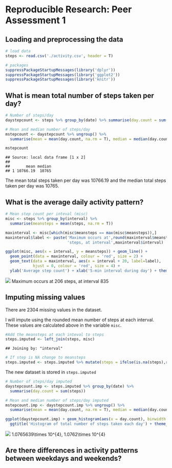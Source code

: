 # Reproducible Research: Peer Assessment 1


## Loading and preprocessing the data

```r
# load data
steps <- read.csv('./activity.csv', header = T)

# packages
suppressPackageStartupMessages(library('dplyr'))
suppressPackageStartupMessages(library('ggplot2'))
suppressPackageStartupMessages(library('knitr'))
```

## What is mean total number of steps taken per day?

```r
# Number of steps/day
daystepcount <- steps %>% group_by(date) %>% summarise(day.count = sum(steps))

# Mean and median number of steps/day
mstepcount <- daystepcount %>% ungroup() %>% 
  summarise(mean = mean(day.count, na.rm = T), median = median(day.count, na.rm = T))

mstepcount
```

```
## Source: local data frame [1 x 2]
## 
##       mean median
## 1 10766.19  10765
```
The mean total steps taken per day was 10766.19 and the median total steps taken per day was
10765. 

## What is the average daily activity pattern?

```r
# Mean step count per inteval (misc)
misc <- steps %>% group_by(interval) %>% 
  summarise(meansteps = mean(steps, na.rm = T))

maxinterval <- misc[which(misc$meansteps == max(misc$meansteps)),]
maxinterval$label <- paste('Maximum occurs at',round(maxinterval$meansteps,0),
                           'steps, at interval',maxinterval$interval)

ggplot(misc, aes(x = interval, y = meansteps)) + geom_line() + 
  geom_point(data = maxinterval, colour = 'red', size = 2) +
  geom_text(data = maxinterval, aes(x = interval + 20, label=label),
            hjust = 0, colour = 'red', size = 4) +
  ylab('Average step count') + xlab('5-min interval during day') + theme_bw()
```

![](PA1_template_files/figure-html/meansteps_interval-1.png) 
Maximum occurs at 206 steps, at interval 835

## Imputing missing values
There are 2304 missing values in the dataset.

I will impute using the rounded mean number of steps at each interval.
These values are calculated above in the variable `misc`.

```r
#Add the meansteps at each inteval to steps
steps.imputed <- left_join(steps, misc)
```

```
## Joining by: "interval"
```

```r
# If step is NA change to meansteps
steps.imputed <- steps.imputed %>% mutate(steps = ifelse(is.na(steps),round(meansteps,0),steps))
```
The new dataset is stored in `steps.imputed` 


```r
# Number of steps/day imputed
daystepcount.imp <- steps.imputed %>% group_by(date) %>% 
  summarise(day.count = sum(steps))

# Mean and median number of steps/day imputed
mstepcount.imp <- daystepcount.imp %>% ungroup() %>% 
  summarise(mean = mean(day.count, na.rm = T), median = median(day.count, na.rm = T))

ggplot(daystepcount.imp) + geom_histogram(aes(x = day.count), binwidth = 500) + 
  ggtitle('Histogram of total number of steps taken each day') + theme_bw()
```

![](PA1_template_files/figure-html/imputed_daycount-1.png) 
1.0765639\times 10^{4}, 1.0762\times 10^{4} 

## Are there differences in activity patterns between weekdays and weekends?
